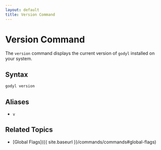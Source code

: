 ```yaml
---
layout: default
title: Version Command
---
```


# Version Command

The `version` command displays the current version of `godyl` installed on your system.

## Syntax

```sh
godyl version
```

## Aliases

- `v`

## Related Topics

- [Global Flags]({{ site.baseurl }}/commands/commands#global-flags)
